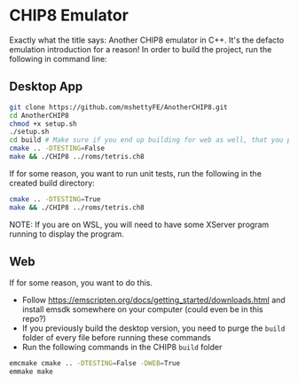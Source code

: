 # CHIP8 Emulator

Exactly what the title says: Another CHIP8 emulator in C++. It's the defacto emulation introduction for a reason! In order to build the project, run the following in command line:

## Desktop App

```bash
git clone https://github.com/mshettyFE/AnotherCHIP8.git
cd AnotherCHIP8
chmod +x setup.sh
./setup.sh
cd build # Make sure if you end up building for web as well, that you purge every file inside build first
cmake .. -DTESTING=False
make && ./CHIP8 ../roms/tetris.ch8
```

If for some reason, you want to run unit tests, run the following in the created build directory:

```bash
cmake .. -DTESTING=True
make && ./CHIP8 ../roms/tetris.ch8
```

NOTE: If you are on WSL, you will need to have some XServer program running to display the program.

## Web

If for some reason, you want to do this.

- Follow https://emscripten.org/docs/getting_started/downloads.html and install emsdk somewhere on your computer (could even be in this repo?)
- If you previously build the desktop version, you need to purge the ```build``` folder of every file before running these commands
- Run the following commands in the CHIP8 ```build``` folder

```bash
emcmake cmake .. -DTESTING=False -DWEB=True
emmake make
```
